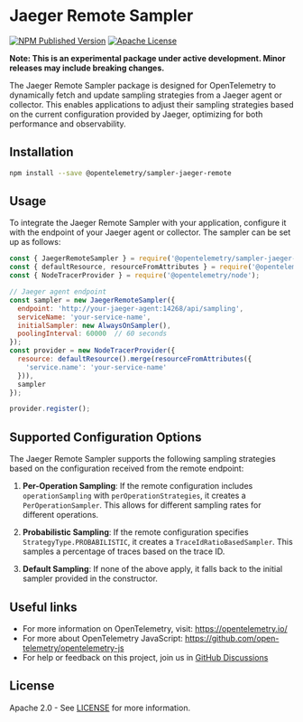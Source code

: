 # Jaeger Remote Sampler

[![NPM Published Version][npm-img]][npm-url]
[![Apache License][license-image]][license-image]

**Note: This is an experimental package under active development. Minor releases may include breaking changes.**

The Jaeger Remote Sampler package is designed for OpenTelemetry to dynamically fetch and update sampling strategies from a Jaeger agent or collector. This enables applications to adjust their sampling strategies based on the current configuration provided by Jaeger, optimizing for both performance and observability.

## Installation

```bash
npm install --save @opentelemetry/sampler-jaeger-remote
```

## Usage

To integrate the Jaeger Remote Sampler with your application, configure it with the endpoint of your Jaeger agent or collector. The sampler can be set up as follows:

```javascript
const { JaegerRemoteSampler } = require('@opentelemetry/sampler-jaeger-remote');
const { defaultResource, resourceFromAttributes } = require('@opentelemetry/resources');
const { NodeTracerProvider } = require('@opentelemetry/node');

// Jaeger agent endpoint
const sampler = new JaegerRemoteSampler({
  endpoint: 'http://your-jaeger-agent:14268/api/sampling',
  serviceName: 'your-service-name',
  initialSampler: new AlwaysOnSampler(),
  poolingInterval: 60000  // 60 seconds
});
const provider = new NodeTracerProvider({
  resource: defaultResource().merge(resourceFromAttributes({
    'service.name': 'your-service-name'
  })),
  sampler
});

provider.register();
```

## Supported Configuration Options

The Jaeger Remote Sampler supports the following sampling strategies based on the configuration received from the remote endpoint:

1. **Per-Operation Sampling**: If the remote configuration includes `operationSampling` with `perOperationStrategies`, it creates a `PerOperationSampler`. This allows for different sampling rates for different operations.

2. **Probabilistic Sampling**: If the remote configuration specifies `StrategyType.PROBABILISTIC`, it creates a `TraceIdRatioBasedSampler`. This samples a percentage of traces based on the trace ID.

3. **Default Sampling**: If none of the above apply, it falls back to the initial sampler provided in the constructor.

## Useful links

- For more information on OpenTelemetry, visit: <https://opentelemetry.io/>
- For more about OpenTelemetry JavaScript: <https://github.com/open-telemetry/opentelemetry-js>
- For help or feedback on this project, join us in [GitHub Discussions][discussions-url]

## License

Apache 2.0 - See [LICENSE][license-url] for more information.

[discussions-url]: https://github.com/open-telemetry/opentelemetry-js/discussions
[license-url]: https://github.com/open-telemetry/opentelemetry-js/blob/main/LICENSE
[license-image]: https://img.shields.io/badge/license-Apache_2.0-green.svg?style=flat
[npm-url]: https://www.npmjs.com/package/@opentelemetry/sampler-jaeger-remote
[npm-img]: https://badge.fury.io/js/%40opentelemetry%2Fsampler-jaeger-remote.svg
